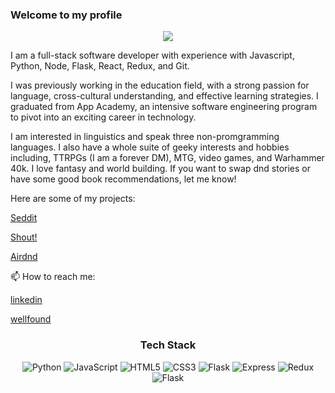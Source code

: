 ### Welcome to my profile

<p align="center">
  <a href="https://git.io/typing-svg"><img src="https://readme-typing-svg.demolab.com?font=Rubik&pause=1000&size=30&color=            957DAD&center=true&vCenter=true&width=475&lines=Full+Stack+Web+Developer;Software+Development+Engineer;Marc+Smith" "alt="Typing SVG" /></a>
</p>

I am a full-stack software developer with experience with Javascript, Python, Node, Flask, React, Redux, and Git.

I was previously working in the education field, with a strong passion for language, cross-cultural understanding, and effective learning strategies. I graduated from App Academy, an intensive software engineering program to pivot into an exciting career in technology.

I am interested in linguistics and speak three non-promgramming languages. I also have a whole suite of geeky interests and hobbies including, TTRPGs (I am a forever DM), MTG, video games, and Warhammer 40k. I love fantasy and world building. If you want to swap dnd stories or have some good book recommendations, let me know!

Here are some of my projects:

[Seddit](https://github.com/marcsmithr/Reddit-Clone)

[Shout!](https://github.com/mikaelkuniko/shout_yelp_clone)

[Airdnd](https://github.com/marcsmithr/AirBnb)

📫 How to reach me: 

[linkedin](https://www.linkedin.com/in/marc-smith-240720224/)

[wellfound](https://angel.co/u/marc-smith-24)


<div>
  <div align="center">
    <h3>Tech Stack</h3>
  
![Python](https://img.shields.io/badge/python-3670A0?style=for-the-badge&logo=python&logoColor=ffdd54)
![JavaScript](https://img.shields.io/badge/javascript-%23323330.svg?style=for-the-badge&logo=javascript&logoColor=%23F7DF1E)
![HTML5](https://img.shields.io/badge/html5-%23E34F26.svg?style=for-the-badge&logo=html5&logoColor=white)
![CSS3](https://img.shields.io/badge/css3-%231572B6.svg?style=for-the-badge&logo=css3&logoColor=white)
![Flask](https://img.shields.io/badge/java-%23ED8B00.svg?style=for-the-badge&logo=java&logoColor=white)
![Express](https://img.shields.io/badge/markdown-%23000000.svg?style=for-the-badge&logo=markdown&logoColor=white)
![Redux](https://img.shields.io/badge/Redux-593D88?style=for-the-badge&logo=redux&logoColor=white)
![Flask](https://img.shields.io/badge/Flask-000000?style=for-the-badge&logo=flask&logoColor=white)
  
  </div>


<!--
**marcsmithr/marcsmithr** is a ✨ _special_ ✨ repository because its `README.md` (this file) appears on your GitHub profile.

Here are some ideas to get you started:

- 🔭 I’m currently working on ...
- 🌱 I’m currently learning ...
- 👯 I’m looking to collaborate on ...
- 🤔 I’m looking for help with ...
- 💬 Ask me about ...
- 📫 How to reach me: ...
- 😄 Pronouns: ...
- ⚡ Fun fact: ...
-->
